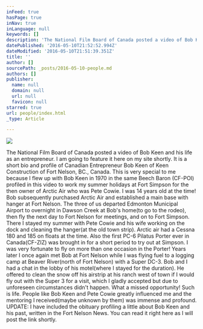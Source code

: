 ```yaml
---
inFeed: true
hasPage: true
inNav: true
inLanguage: null
keywords: []
description: 'The National Film Board of Canada posted a video of Bob Keen and his life as an entrepreneur. I am going to feature it here on my site shortly. It is a short bio and profile of Canadian Entrepreneur Bob Keen of Keen Construction of Fort Nelson, BC., Canada. This is very special to me because I flew up with Bob Keen in 1970 in the same Beech Baron (CF-POI) profiled in this video to work my summer holidays at Fort Simpson for the then owner of Arctic Air who was Pete Cowie. I was 14 years old at the time! Bob subsequently purchased Arctic Air and established a main base with hanger at Fort Nelson. The three of us departed Edmonton Municipal Airport to overnight in Dawson Creek at Bob’s home(to go to the rodeo), then fly the next day to Fort Nelson for meetings, and on to Fort Simpson. There I stayed my summer with Pete Cowie and his wife working on the dock and cleaning the hanger(at the old town strip). Arctic air had a Cessna 180 and 185 on floats at the time. Also the first PC-6 Pilatus Porter ever in Canada(CF-ZIZ) was brought in for a short period to try out at Simpson. I was very fortunate to fly on more than one occasion in the Porter! Years later I once again met Bob at Fort Nelson while I was flying fuel to a logging camp at Beaver River(north of Fort Nelson) with a Super DC-3. Bob and I had a chat in the lobby of his motel(where I stayed for the duration). He offered to clean the snow off his airstrip at his ranch west of town if I would fly out with the Super 3 for a visit, which I gladly accepted but due to unforeseen circumstances didn’t happen. What a missed opportunity! Such is life. People like Bob Keen and Pete Cowie greatly influenced me and the mentoring I received(maybe unknown by them) was immense and profound. UPDATE: I have included the obituary profiling a little about Bob Keen and his past, written in the Fort Nelson News. You can read it right here as I will post the link shortly.'
datePublished: '2016-05-10T21:52:52.994Z'
dateModified: '2016-05-10T21:51:39.351Z'
title: ''
author: []
sourcePath: _posts/2016-05-10-people.md
authors: []
publisher:
  name: null
  domain: null
  url: null
  favicon: null
starred: true
url: people/index.html
_type: Article

---
```

![](https://the-grid-user-content.s3-us-west-2.amazonaws.com/34117449-01c5-429b-9f3b-58974305cf52.jpg)

The National Film Board of Canada posted a video of Bob Keen and his life as an entrepreneur. I am going to feature it here on my site shortly. It is a short bio and profile of Canadian Entrepreneur Bob Keen of Keen Construction of Fort Nelson, BC., Canada. This is very special to me because I flew up with Bob Keen in 1970 in the same Beech Baron (CF-POI) profiled in this video to work my summer holidays at Fort Simpson for the then owner of Arctic Air who was Pete Cowie. I was 14 years old at the time! Bob subsequently purchased Arctic Air and established a main base with hanger at Fort Nelson. The three of us departed Edmonton Municipal Airport to overnight in Dawson Creek at Bob's home(to go to the rodeo), then fly the next day to Fort Nelson for meetings, and on to Fort Simpson. There I stayed my summer with Pete Cowie and his wife working on the dock and cleaning the hanger(at the old town strip). Arctic air had a Cessna 180 and 185 on floats at the time. Also the first PC-6 Pilatus Porter ever in Canada(CF-ZIZ) was brought in for a short period to try out at Simpson. I was very fortunate to fly on more than one occasion in the Porter! Years later I once again met Bob at Fort Nelson while I was flying fuel to a logging camp at Beaver River(north of Fort Nelson) with a Super DC-3\. Bob and I had a chat in the lobby of his motel(where I stayed for the duration). He offered to clean the snow off his airstrip at his ranch west of town if I would fly out with the Super 3 for a visit, which I gladly accepted but due to unforeseen circumstances didn't happen. What a missed opportunity! Such is life. People like Bob Keen and Pete Cowie greatly influenced me and the mentoring I received(maybe unknown by them) was immense and profound. UPDATE: I have included the obituary profiling a little about Bob Keen and his past, written in the Fort Nelson News. You can read it right here as I will post the link shortly.